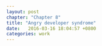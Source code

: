 ```yaml
---
layout: post
chapter: "Chapter 8"
title: "Angry developer syndrome"
date:   2016-03-16 18:04:57 +0800
categories: work
---
```


